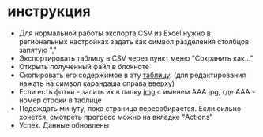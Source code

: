 # инструкция
- Для нормальной работы экспорта CSV из Excel нужно в региональных настройках задать как символ разделения столбцов запятую ","
- Экспортировать таблицу в CSV через пункт меню "Сохранить как..."
- Открыть полученный файл в блокноте
- Скопировать его содержимое в эту [таблицу](./_data/pets2.csv). (для редактирования нажать на символ карандаша справа вверху)
- Если есть фотки - залить их в папку [img](./img/) с именем AAA.jpg, где AAA - номер строки в таблице
- Подождать минуту, пока страница пересобирается. Если сильно хочется, смотреть прогресс можно на вкладке "Actions"
- Успех. Данные обновлены

